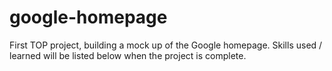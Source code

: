 # google-homepage

First TOP project, building a mock up of the Google homepage. Skills used / learned will be listed below when the project is complete.
